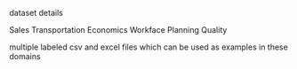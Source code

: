 dataset details


Sales
Transportation
Economics
Workface Planning
Quality

multiple labeled csv and excel files which can be used as examples in these domains
